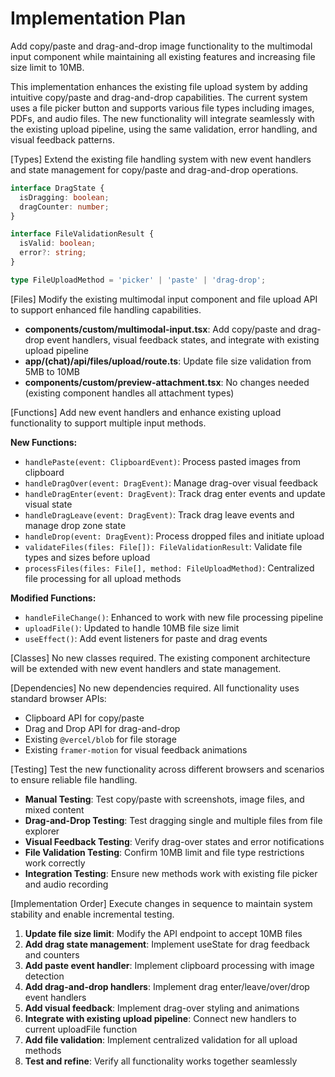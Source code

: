 # Implementation Plan

Add copy/paste and drag-and-drop image functionality to the multimodal input component while maintaining all existing features and increasing file size limit to 10MB.

This implementation enhances the existing file upload system by adding intuitive copy/paste and drag-and-drop capabilities. The current system uses a file picker button and supports various file types including images, PDFs, and audio files. The new functionality will integrate seamlessly with the existing upload pipeline, using the same validation, error handling, and visual feedback patterns.

[Types]
Extend the existing file handling system with new event handlers and state management for copy/paste and drag-and-drop operations.

```typescript
interface DragState {
  isDragging: boolean;
  dragCounter: number;
}

interface FileValidationResult {
  isValid: boolean;
  error?: string;
}

type FileUploadMethod = 'picker' | 'paste' | 'drag-drop';
```

[Files]
Modify the existing multimodal input component and file upload API to support enhanced file handling capabilities.

- **components/custom/multimodal-input.tsx**: Add copy/paste and drag-drop event handlers, visual feedback states, and integrate with existing upload pipeline
- **app/(chat)/api/files/upload/route.ts**: Update file size validation from 5MB to 10MB
- **components/custom/preview-attachment.tsx**: No changes needed (existing component handles all attachment types)

[Functions]
Add new event handlers and enhance existing upload functionality to support multiple input methods.

**New Functions:**
- `handlePaste(event: ClipboardEvent)`: Process pasted images from clipboard
- `handleDragOver(event: DragEvent)`: Manage drag-over visual feedback
- `handleDragEnter(event: DragEvent)`: Track drag enter events and update visual state
- `handleDragLeave(event: DragEvent)`: Track drag leave events and manage drop zone state
- `handleDrop(event: DragEvent)`: Process dropped files and initiate upload
- `validateFiles(files: File[]): FileValidationResult`: Validate file types and sizes before upload
- `processFiles(files: File[], method: FileUploadMethod)`: Centralized file processing for all upload methods

**Modified Functions:**
- `handleFileChange()`: Enhanced to work with new file processing pipeline
- `uploadFile()`: Updated to handle 10MB file size limit
- `useEffect()`: Add event listeners for paste and drag events

[Classes]
No new classes required. The existing component architecture will be extended with new event handlers and state management.

[Dependencies]
No new dependencies required. All functionality uses standard browser APIs:
- Clipboard API for copy/paste
- Drag and Drop API for drag-and-drop
- Existing `@vercel/blob` for file storage
- Existing `framer-motion` for visual feedback animations

[Testing]
Test the new functionality across different browsers and scenarios to ensure reliable file handling.

- **Manual Testing**: Test copy/paste with screenshots, image files, and mixed content
- **Drag-and-Drop Testing**: Test dragging single and multiple files from file explorer
- **Visual Feedback Testing**: Verify drag-over states and error notifications
- **File Validation Testing**: Confirm 10MB limit and file type restrictions work correctly
- **Integration Testing**: Ensure new methods work with existing file picker and audio recording

[Implementation Order]
Execute changes in sequence to maintain system stability and enable incremental testing.

1. **Update file size limit**: Modify the API endpoint to accept 10MB files
2. **Add drag state management**: Implement useState for drag feedback and counters
3. **Add paste event handler**: Implement clipboard processing with image detection
4. **Add drag-and-drop handlers**: Implement drag enter/leave/over/drop event handlers
5. **Add visual feedback**: Implement drag-over styling and animations
6. **Integrate with existing upload pipeline**: Connect new handlers to current uploadFile function
7. **Add file validation**: Implement centralized validation for all upload methods
8. **Test and refine**: Verify all functionality works together seamlessly
